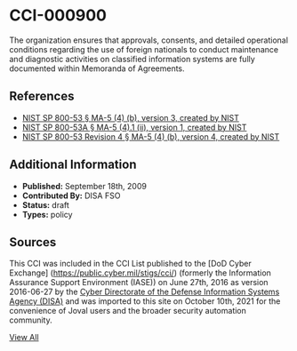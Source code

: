 # CCI-000900

The organization ensures that approvals, consents, and detailed operational conditions regarding the use of foreign nationals to conduct maintenance and diagnostic activities on classified information systems are fully documented within Memoranda of Agreements.

## References ##

* [NIST SP 800-53 § MA-5 (4) (b), version 3, created by NIST](http://csrc.nist.gov/publications/PubsSPs.html)
* [NIST SP 800-53A § MA-5 (4).1 (ii), version 1, created by NIST](http://csrc.nist.gov/publications/PubsSPs.html)
* [NIST SP 800-53 Revision 4 § MA-5 (4) (b), version 4, created by NIST](http://csrc.nist.gov/publications/PubsSPs.html)


## Additional Information ##

* **Published:** September 18th, 2009
* **Contributed By:** DISA FSO
* **Status:** draft
* **Types:** policy

## Sources ##

This CCI was included in the CCI List published to the [DoD Cyber Exchange]
(https://public.cyber.mil/stigs/cci/) (formerly the Information Assurance Support Environment
(IASE)) on June 27th, 2016 as version 2016-06-27 by the [Cyber Directorate of the Defense 
Information Systems Agency (DISA)](https://public.cyber.mil/about-cyber/) and was imported to 
this site on October 10th, 2021 for the convenience of Joval users and the broader security automation community.

[View All](../README.md)
